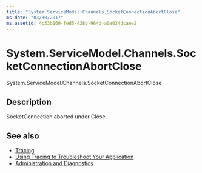 ```yaml
---
title: "System.ServiceModel.Channels.SocketConnectionAbortClose"
ms.date: "03/30/2017"
ms.assetid: 4c33b160-fed5-438b-964d-a0a034dcaee2
---
```

# System.ServiceModel.Channels.SocketConnectionAbortClose
System.ServiceModel.Channels.SocketConnectionAbortClose  
  
## Description  
 SocketConnection aborted under Close.  
  
## See also
- [Tracing](../../../../../docs/framework/wcf/diagnostics/tracing/index.md)
- [Using Tracing to Troubleshoot Your Application](../../../../../docs/framework/wcf/diagnostics/tracing/using-tracing-to-troubleshoot-your-application.md)
- [Administration and Diagnostics](../../../../../docs/framework/wcf/diagnostics/index.md)
